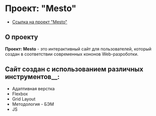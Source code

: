 # Проект: "Mesto"

* [Ссылка на проект "Mesto"](https://yazvinskiy.github.io/mesto/index.html)

## О проекту
  __Проект: Mesto__ - это интерактивный сайт для пользователей, который создан в соответствии современных кононов Web-разроботки.
## Сайт создан с использованием различных инструментов__:  
*  Адаптивная верстка
*  Flexbox     
*  Grid Layout
*  Методология - БЭМ 
*  JS
 
